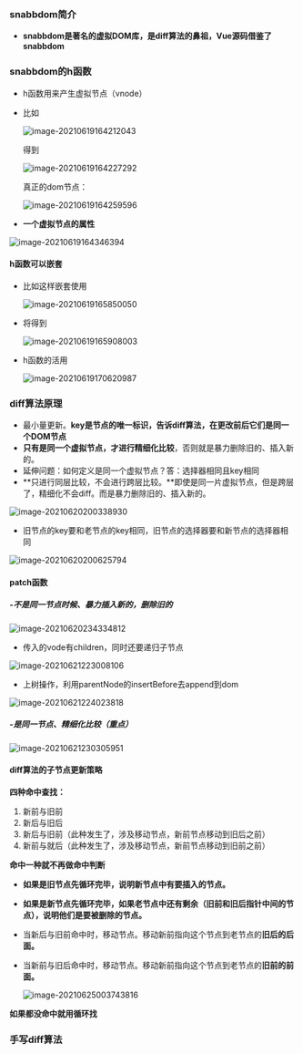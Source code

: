 ### snabbdom简介

- **snabbdom是著名的虚拟DOM库，是diff算法的鼻祖，Vue源码借鉴了snabbdom**

### snabbdom的h函数

- h函数用来产生虚拟节点（vnode）

- 比如

  ![image-20210619164212043](README.assets/image-20210619164212043.png)

  得到

  ![image-20210619164227292](README.assets/image-20210619164227292.png)

  真正的dom节点：

  

  ![image-20210619164259596](README.assets/image-20210619164259596.png)

- **一个虚拟节点的属性**

![image-20210619164346394](README.assets/image-20210619164346394.png)

#### h函数可以嵌套

- 比如这样嵌套使用

  ![image-20210619165850050](README.assets/image-20210619165850050.png)

- 将得到

  ![image-20210619165908003](README.assets/image-20210619165908003.png)


- h函数的活用

  ![image-20210619170620987](README.assets/image-20210619170620987.png)

  

### diff算法原理

- 最小量更新。**key是节点的唯一标识，告诉diff算法，在更改前后它们是同一个DOM节点**
- **只有是同一个虚拟节点，才进行精细化比较**，否则就是暴力删除旧的、插入新的。
- 延伸问题：如何定义是同一个虚拟节点？答：选择器相同且key相同
- **只进行同层比较，不会进行跨层比较。**即使是同一片虚拟节点，但是跨层了，精细化不会diff。而是暴力删除旧的、插入新的。

![image-20210620200338930](README.assets/image-20210620200338930.png)

- 旧节点的key要和老节点的key相同，旧节点的选择器要和新节点的选择器相同

![image-20210620200625794](README.assets/image-20210620200625794.png)

#### patch函数

##### -不是同一节点时候、暴力插入新的，删除旧的

![image-20210620234334812](README.assets/image-20210620234334812.png)

- 传入的vode有children，同时还要递归子节点

![image-20210621223008106](README.assets/image-20210621223008106.png)

- 上树操作，利用parentNode的insertBefore去append到dom

![image-20210621224023818](README.assets/image-20210621224023818.png)

##### -是同一节点、精细化比较（重点）

![image-20210621230305951](README.assets/image-20210621230305951.png)

#### diff算法的子节点更新策略

**四种命中查找：**

1. 新前与旧前
2. 新后与旧后
3. 新后与旧前（此种发生了，涉及移动节点，新前节点移动到旧后之前）
4. 新前与就后（此种发生了，涉及移动节点，新前节点移动到旧前之前）

**命中一种就不再做命中判断**

- **如果是旧节点先循环完毕，说明新节点中有要插入的节点。**

- **如果是新节点先循环完毕，如果老节点中还有剩余（旧前和旧后指针中间的节点），说明他们是要被删除的节点。**

- 当新后与旧前命中时，移动节点。移动新前指向这个节点到老节点的**旧后的后面。**

- 当新前与旧后命中时，移动节点。移动新前指向这个节点到老节点的**旧前的前面。**

  ![image-20210625003743816](README.assets/image-20210625003743816.png)

**如果都没命中就用循环找**







### 手写diff算法